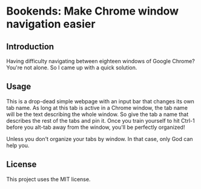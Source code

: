 # Bookends: Make Chrome window navigation easier

## Introduction

Having difficulty navigating between eighteen windows of Google Chrome?  You're not alone.  So I came up with a quick solution.

## Usage

This is a drop-dead simple webpage with an input bar that changes its own tab name.  As long at this tab is active in a Chrome window, the tab name will be the text describing the whole window.  So give the tab a name that describes the rest of the tabs and pin it.  Once you train yourself to hit Ctrl-1 before you alt-tab away from the window, you'll be perfectly organized!

Unless you don't organize your tabs by window.  In that case, only God can help you.

## License

This project uses the MIT license.

